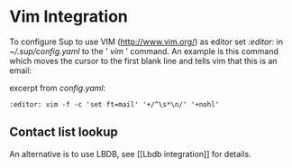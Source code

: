 # Vim Integration

To configure Sup to use VIM (http://www.vim.org/) as editor set _:editor:_ in _~/.sup/config.yaml_ to the ' _vim_ ' command. An example is this command which moves the cursor to the first blank line and tells vim that this is an email:

excerpt from _config.yaml_:

`:editor: vim -f -c 'set ft=mail' '+/^\s*\n/' '+nohl'`

## Contact list lookup
An alternative is to use LBDB, see [[Lbdb integration]] for details.
